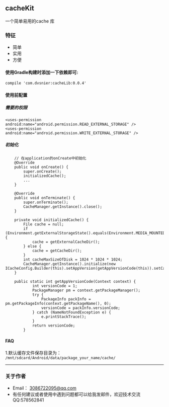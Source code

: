 ## cacheKit
一个简单易用的cache 库
 
### 特征
   - 简单
   - 实用
   - 方便
   
#### 使用Gradle构建时添加一下依赖即可:
```
compile 'com.dvsnier:cacheLib:0.0.4'
```

#### 使用前配置
##### 需要的权限
```
<uses-permission android:name="android.permission.READ_EXTERNAL_STORAGE" />
<uses-permission android:name="android.permission.WRITE_EXTERNAL_STORAGE" />
```

##### 初始化
```
    // 在application的onCreate中初始化
    @Override
    public void onCreate() {
        super.onCreate();
        initializedCache();
        ...
    }
    
    @Override
    public void onTerminate() {
        super.onTerminate();
        CacheManager.getInstance().close();
    }

    private void initializedCache() {
        File cache = null;
        if (Environment.getExternalStorageState().equals(Environment.MEDIA_MOUNTED)) {
            cache = getExternalCacheDir();
        } else {
            cache = getCacheDir();
        }
        int cacheMaxSizeOfDisk = 1024 * 1024 * 1024;
        CacheManager.getInstance().initialize(new ICacheConfig.Builder(this).setAppVersion(getAppVersionCode(this)).setCacheDirectory(cache).setCacheMaxSizeOfDisk(cacheMaxSizeOfDisk).create());
    }
    
    public static int getAppVersionCode(Context context) {
            int versionCode = 1;
            PackageManager pm = context.getPackageManager();
            try {
                PackageInfo packInfo = pm.getPackageInfo(context.getPackageName(), 0);
                versionCode = packInfo.versionCode;
            } catch (NameNotFoundException e) {
                e.printStackTrace();
            }
            return versionCode;
        }
```
#### FAQ
1.默认缓存文件保存目录为： `/mnt/sdcard/Android/data/package_your_name/cache/`

----
### 关于作者
* Email： <3086722095@qq.com>
* 有任何建议或者使用中遇到问题都可以给我发邮件，欢迎技术交流QQ:578562841
